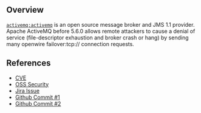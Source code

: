 ## Overview
[`activemq:activemq`](http://search.maven.org/#search%7Cga%7C1%7Ca%3A%22activemq%22) is an open source message broker and JMS 1.1 provider.
Apache ActiveMQ before 5.6.0 allows remote attackers to cause a denial of service (file-descriptor exhaustion and broker crash or hang) by sending many openwire failover:tcp:// connection requests.

## References
- [CVE](https://web.nvd.nist.gov/view/vuln/detail?vulnId=CVE-2011-4905)
- [OSS Security](http://openwall.com/lists/oss-security/2011/12/25/2)
- [Jira Issue](https://issues.apache.org/jira/browse/AMQ-3294)
- [Github Commit #1](https://github.com/apache/activemq/commit/9df9d3e89140b7329654ad5675259ec6f0c4b3a7)
- [Github Commit #2](https://github.com/apache/activemq/commit/3a71f8e33d0309cb0ca5b5758a8f251da205e757)
